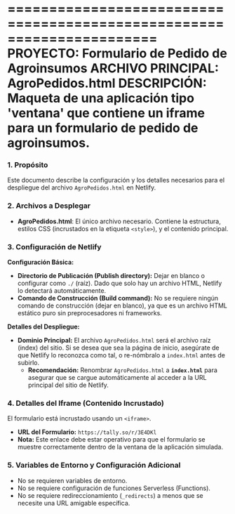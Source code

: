 ======================================================================
PROYECTO: Formulario de Pedido de Agroinsumos
ARCHIVO PRINCIPAL: AgroPedidos.html
DESCRIPCIÓN: Maqueta de una aplicación tipo 'ventana' que contiene un iframe para un formulario de pedido de agroinsumos.
======================================================================

### 1. Propósito

Este documento describe la configuración y los detalles necesarios para el despliegue del archivo `AgroPedidos.html` en Netlify.

### 2. Archivos a Desplegar

* **AgroPedidos.html**: El único archivo necesario. Contiene la estructura, estilos CSS (incrustados en la etiqueta `<style>`), y el contenido principal.

### 3. Configuración de Netlify

**Configuración Básica:**

* **Directorio de Publicación (Publish directory):** Dejar en blanco o configurar como `./` (raíz). Dado que solo hay un archivo HTML, Netlify lo detectará automáticamente.
* **Comando de Construcción (Build command):** No se requiere ningún comando de construcción (dejar en blanco), ya que es un archivo HTML estático puro sin preprocesadores ni frameworks.

**Detalles del Despliegue:**

* **Dominio Principal:** El archivo `AgroPedidos.html` será el archivo raíz (index) del sitio. Si se desea que sea la página de inicio, asegúrate de que Netlify lo reconozca como tal, o re-nómbralo a `index.html` antes de subirlo.
    * **Recomendación:** Renombrar `AgroPedidos.html` a **`index.html`** para asegurar que se cargue automáticamente al acceder a la URL principal del sitio de Netlify.

### 4. Detalles del Iframe (Contenido Incrustado)

El formulario está incrustado usando un `<iframe>`.

* **URL del Formulario:** `https://tally.so/r/3E4DKl`
* **Nota:** Este enlace debe estar operativo para que el formulario se muestre correctamente dentro de la ventana de la aplicación simulada.

### 5. Variables de Entorno y Configuración Adicional

* No se requieren variables de entorno.
* No se requiere configuración de funciones Serverless (Functions).
* No se requiere redireccionamiento (`_redirects`) a menos que se necesite una URL amigable específica.

